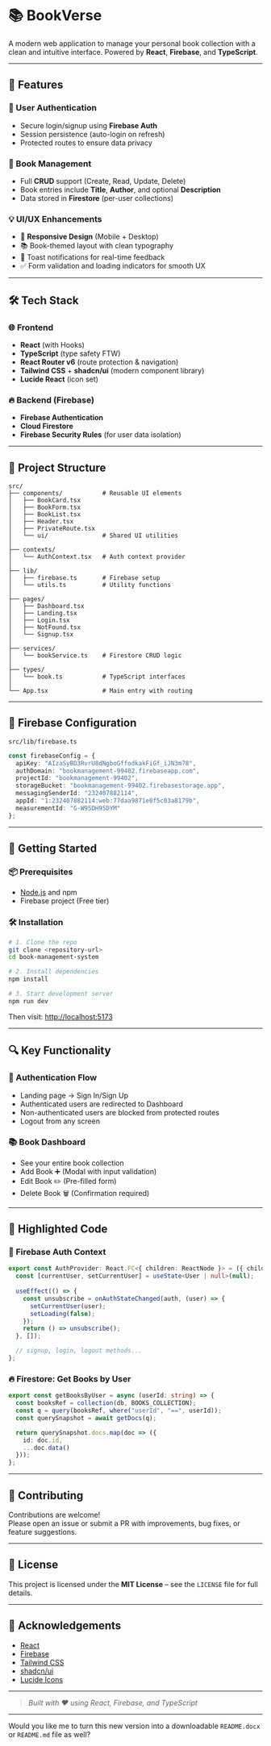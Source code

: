 

# 📚 **BookVerse**

A modern web application to manage your personal book collection with a clean and intuitive interface. Powered by **React**, **Firebase**, and **TypeScript**.

---

## 🚀 **Features**

### 🔐 User Authentication
- Secure login/signup using **Firebase Auth**
- Session persistence (auto-login on refresh)
- Protected routes to ensure data privacy

### 📖 Book Management
- Full **CRUD** support (Create, Read, Update, Delete)
- Book entries include **Title**, **Author**, and optional **Description**
- Data stored in **Firestore** (per-user collections)

### 💡 UI/UX Enhancements
- 📱 **Responsive Design** (Mobile + Desktop)
- 📚 Book-themed layout with clean typography
- 🔔 Toast notifications for real-time feedback
- ✅ Form validation and loading indicators for smooth UX

---

## 🛠️ **Tech Stack**

### 🌐 Frontend
- **React** (with Hooks)
- **TypeScript** (type safety FTW)
- **React Router v6** (route protection & navigation)
- **Tailwind CSS** + **shadcn/ui** (modern component library)
- **Lucide React** (icon set)

### 🔥 Backend (Firebase)
- **Firebase Authentication**
- **Cloud Firestore**
- **Firebase Security Rules** (for user data isolation)

---

## 📁 **Project Structure**

```
src/
├── components/           # Reusable UI elements
│   ├── BookCard.tsx
│   ├── BookForm.tsx
│   ├── BookList.tsx
│   ├── Header.tsx
│   ├── PrivateRoute.tsx
│   └── ui/               # Shared UI utilities
│
├── contexts/
│   └── AuthContext.tsx   # Auth context provider
│
├── lib/
│   ├── firebase.ts       # Firebase setup
│   └── utils.ts          # Utility functions
│
├── pages/
│   ├── Dashboard.tsx
│   ├── Landing.tsx
│   ├── Login.tsx
│   ├── NotFound.tsx
│   └── Signup.tsx
│
├── services/
│   └── bookService.ts    # Firestore CRUD logic
│
├── types/
│   └── book.ts           # TypeScript interfaces
│
└── App.tsx               # Main entry with routing
```

---

## 🔐 **Firebase Configuration**

`src/lib/firebase.ts`  
```ts
const firebaseConfig = {
  apiKey: "AIzaSyBD3RvrU8dNgboGffodkakFiGf_iJN3m78",
  authDomain: "bookmanagement-99402.firebaseapp.com",
  projectId: "bookmanagement-99402",
  storageBucket: "bookmanagement-99402.firebasestorage.app",
  messagingSenderId: "232407882114",
  appId: "1:232407882114:web:77daa9871e0f5c03a8179b",
  measurementId: "G-W95DH95DYM"
};
```

---

## 🧪 **Getting Started**

### 📦 Prerequisites
- [Node.js](https://nodejs.org/) and npm
- Firebase project (Free tier)

### 🛠️ Installation

```bash
# 1. Clone the repo
git clone <repository-url>
cd book-management-system

# 2. Install dependencies
npm install

# 3. Start development server
npm run dev
```

Then visit: [http://localhost:5173](http://localhost:5173)

---

## 🔍 **Key Functionality**

### 🔐 Authentication Flow
- Landing page → Sign In/Sign Up
- Authenticated users are redirected to Dashboard
- Non-authenticated users are blocked from protected routes
- Logout from any screen

### 📚 Book Dashboard
- See your entire book collection
- Add Book ➕ (Modal with input validation)
- Edit Book ✏️ (Pre-filled form)
- Delete Book 🗑️ (Confirmation required)

---

## 🧠 **Highlighted Code**

### 🔐 Firebase Auth Context

```ts
export const AuthProvider: React.FC<{ children: ReactNode }> = ({ children }) => {
  const [currentUser, setCurrentUser] = useState<User | null>(null);
  
  useEffect(() => {
    const unsubscribe = onAuthStateChanged(auth, (user) => {
      setCurrentUser(user);
      setLoading(false);
    });
    return () => unsubscribe();
  }, []);

  // signup, login, logout methods...
};
```

### 🔥 Firestore: Get Books by User

```ts
export const getBooksByUser = async (userId: string) => {
  const booksRef = collection(db, BOOKS_COLLECTION);
  const q = query(booksRef, where("userId", "==", userId));
  const querySnapshot = await getDocs(q);

  return querySnapshot.docs.map(doc => ({
    id: doc.id,
    ...doc.data()
  }));
};
```

---

## 🤝 **Contributing**

Contributions are welcome!  
Please open an issue or submit a PR with improvements, bug fixes, or feature suggestions.

---

## 📄 **License**

This project is licensed under the **MIT License** – see the `LICENSE` file for full details.

---

## 🙌 **Acknowledgements**

- [React](https://reactjs.org/)
- [Firebase](https://firebase.google.com/)
- [Tailwind CSS](https://tailwindcss.com/)
- [shadcn/ui](https://ui.shadcn.com/)
- [Lucide Icons](https://lucide.dev/)

---

> *Built with ❤️ using React, Firebase, and TypeScript*

---

Would you like me to turn this new version into a downloadable `README.docx` or `README.md` file as well?
